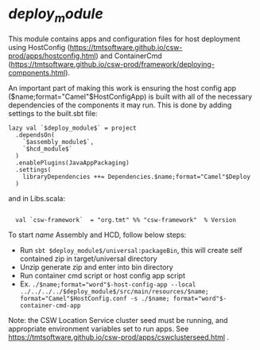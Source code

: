 # $deploy_module$

This module contains apps and configuration files for host deployment using 
HostConfig (https://tmtsoftware.github.io/csw-prod/apps/hostconfig.html) and 
ContainerCmd (https://tmtsoftware.github.io/csw-prod/framework/deploying-components.html).

An important part of making this work is ensuring the host config app ($name;format="Camel"$HostConfigApp) is built
with all of the necessary dependencies of the components it may run.  This is done by adding settings to the
built.sbt file:

```
lazy val `$deploy_module$` = project
  .dependsOn(
    `$assembly_module$`,
    `$hcd_module$`
  )
  .enablePlugins(JavaAppPackaging)
  .settings(
    libraryDependencies ++= Dependencies.$name;format="Camel"$Deploy
  )
```

and in Libs.scala:

```

  val `csw-framework`  = "org.tmt" %% "csw-framework"  % Version

```

To start $name$ Assembly and HCD, follow below steps:

 - Run `sbt $deploy_module$/universal:packageBin`, this will create self contained zip in target/universal directory
 - Unzip generate zip and enter into bin directory
 - Run container cmd script or host config app script
 - Ex.  `./$name;format="word"$-host-config-app --local ../../../../$deploy_module$/src/main/resources/$name; format="Camel"$HostConfig.conf -s ./$name; format="word"$-container-cmd-app`

Note: the CSW Location Service cluster seed must be running, and appropriate environment variables set to run apps.
See https://tmtsoftware.github.io/csw-prod/apps/cswclusterseed.html .